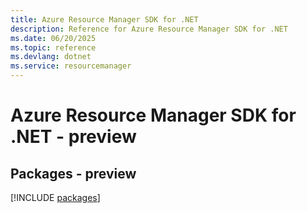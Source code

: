 ```yaml
---
title: Azure Resource Manager SDK for .NET
description: Reference for Azure Resource Manager SDK for .NET
ms.date: 06/20/2025
ms.topic: reference
ms.devlang: dotnet
ms.service: resourcemanager
---
```

# Azure Resource Manager SDK for .NET - preview
## Packages - preview
[!INCLUDE [packages](resource-manager-index.md)]